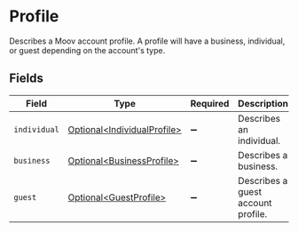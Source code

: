# Profile

Describes a Moov account profile. A profile will have a business, individual, or guest depending on the account's type.


## Fields

| Field                                                                        | Type                                                                         | Required                                                                     | Description                                                                  |
| ---------------------------------------------------------------------------- | ---------------------------------------------------------------------------- | ---------------------------------------------------------------------------- | ---------------------------------------------------------------------------- |
| `individual`                                                                 | [Optional\<IndividualProfile>](../../models/components/IndividualProfile.md) | :heavy_minus_sign:                                                           | Describes an individual.                                                     |
| `business`                                                                   | [Optional\<BusinessProfile>](../../models/components/BusinessProfile.md)     | :heavy_minus_sign:                                                           | Describes a business.                                                        |
| `guest`                                                                      | [Optional\<GuestProfile>](../../models/components/GuestProfile.md)           | :heavy_minus_sign:                                                           | Describes a guest account profile.                                           |
